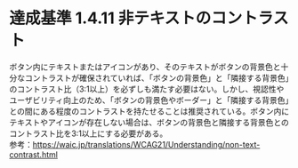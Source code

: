 # 達成基準 1.4.11 非テキストのコントラスト

ボタン内にテキストまたはアイコンがあり、そのテキストがボタンの背景色と十分なコントラストが確保されていれば、「ボタンの背景色」と「隣接する背景色」のコントラスト比（3:1以上）を必ずしも満たす必要はない。しかし、視認性やユーザビリティ向上のため、「ボタンの背景色やボーダー」と「隣接する背景色」との間にある程度のコントラストを持たせることは推奨されている。ボタン内にテキストやアイコンが存在しない場合は、ボタンの背景色と隣接する背景色とのコントラスト比を3:1以上にする必要がある。<br>
参考：https://waic.jp/translations/WCAG21/Understanding/non-text-contrast.html